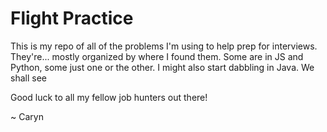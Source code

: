 # Flight Practice
This is my repo of all of the problems I'm using to help prep for interviews. They're... mostly organized by where I found them.
Some are in JS and Python, some just one or the other.
I might also start dabbling in Java. We shall see

Good luck to all my fellow job hunters out there!


~ Caryn

